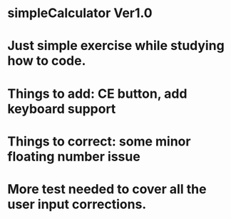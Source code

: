 # simpleCalculator Ver1.0

# Just simple exercise while studying how to code.
# Things to add: CE button, add keyboard support
# Things to correct: some minor floating number issue
# More test needed to cover all the user input corrections.
